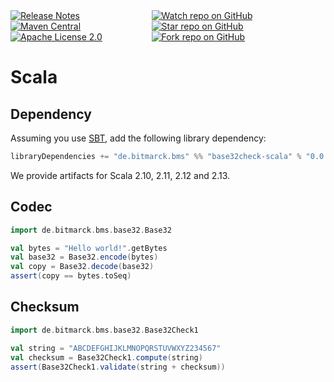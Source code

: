 <div style="display: flex; justify-content: space-between">
    <div>
        <a href="https://github.com/bitmarck-service/base32check-scala/releases/latest"><img src="https://img.shields.io/github/release/bitmarck-service/base32check-scala?cacheSeconds=3600" alt="Release Notes"></a>
        <a href="https://search.maven.org/artifact/de.bitmarck.bms/base32check-scala_2.13"><img src="https://img.shields.io/maven-central/v/de.bitmarck.bms/base32check-scala_2.13?cacheSeconds=3600" alt="Maven Central"></a>
        <a href="https://www.apache.org/licenses/LICENSE-2.0"><img src="https://img.shields.io/github/license/bitmarck-service/base32check-scala?cacheSeconds=3600" alt="Apache License 2.0"></a>
    </div>
    <div>
        <a href="https://github.com/bitmarck-service/base32check-scala"><img src="https://img.shields.io/github/watchers/bitmarck-service/base32check-scala?style=social" alt="Watch repo on GitHub"></a>
        <a href="https://github.com/bitmarck-service/base32check-scala"><img src="https://img.shields.io/github/stars/bitmarck-service/base32check-scala?style=social" alt="Star repo on GitHub"></a>
        <a href="https://github.com/bitmarck-service/base32check-scala"><img src="https://img.shields.io/github/forks/bitmarck-service/base32check-scala?style=social" alt="Fork repo on GitHub"></a>
    </div>
</div>

# Scala

## Dependency

Assuming you use [SBT](https://www.scala-sbt.org), add the following library dependency:

``` scala
libraryDependencies += "de.bitmarck.bms" %% "base32check-scala" % "0.0.2"
```

We provide artifacts for Scala 2.10, 2.11, 2.12 and 2.13.

## Codec

```scala
import de.bitmarck.bms.base32.Base32

val bytes = "Hello world!".getBytes
val base32 = Base32.encode(bytes)
val copy = Base32.decode(base32)
assert(copy == bytes.toSeq)
```

## Checksum

```scala
import de.bitmarck.bms.base32.Base32Check1

val string = "ABCDEFGHIJKLMNOPQRSTUVWXYZ234567"
val checksum = Base32Check1.compute(string)
assert(Base32Check1.validate(string + checksum))
```
